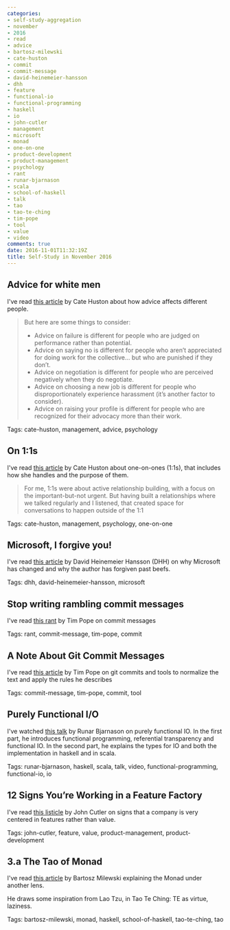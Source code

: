 ```yaml
---
categories:
- self-study-aggregation
- november
- 2016
- read
- advice
- bartosz-milewski
- cate-huston
- commit
- commit-message
- david-heinemeier-hansson
- dhh
- feature
- functional-io
- functional-programming
- haskell
- io
- john-cutler
- management
- microsoft
- monad
- one-on-one
- product-development
- product-management
- psychology
- rant
- runar-bjarnason
- scala
- school-of-haskell
- talk
- tao
- tao-te-ching
- tim-pope
- tool
- value
- video
comments: true
date: 2016-11-01T11:32:19Z
title: Self-Study in November 2016
---
```


## Advice for white men

I've read [this article][adv-white-men] by Cate Huston about how advice affects different people.

>But here are some things to consider:
>
>  - Advice on failure is different for people who are judged on performance rather than potential.
>  - Advice on saying no is different for people who aren’t appreciated for doing work for the collective… but who are punished if they don’t.
>  - Advice on negotiation is different for people who are perceived negatively when they do negotiate.
>  - Advice on choosing a new job is different for people who disproportionately experience harassment (it’s another factor to consider).
>  - Advice on raising your profile is different for people who are recognized for their advocacy more than their work.

Tags: cate-huston, management, advice, psychology

[adv-white-men]: http://www.catehuston.com/blog/2016/01/28/advice-for-white-men/

## On 1:1s

I've read [this article][on-one-on-ones] by Cate Huston about one-on-ones (1:1s), that includes how she handles and the purpose of them.

> For me, 1:1s were about active relationship building, with a focus on the important-but-not urgent. But having built a relationships where we talked regularly and I listened, that created space for conversations to happen outside of the 1:1

Tags: cate-huston, management, psychology, one-on-one

[on-one-on-ones]: http://www.catehuston.com/blog/2016/11/05/on-11s/

## Microsoft, I forgive you!

I've read [this article][msft-forgive-you] by David Heinemeier Hansson (DHH) on why Microsoft has changed and why the author has forgiven past beefs.

Tags: dhh, david-heinemeier-hansson, microsoft

[msft-forgive-you]: https://m.signalvnoise.com/microsoft-i-forgive-you-2fb6d6061a2c

## Stop writing rambling commit messages

I've read [this rant][rant-commit] by Tim Pope on commit messages

Tags: rant, commit-message, tim-pope, commit

[rant-commit]: http://stopwritingramblingcommitmessages.com/

## A Note About Git Commit Messages

I've read [this article][note-git-commit] by Tim Pope on git commits and tools to normalize the text and apply the rules he describes

Tags: commit-message, tim-pope, commit, tool

[note-git-commit]: http://tbaggery.com/2008/04/19/a-note-about-git-commit-messages.html

## Purely Functional I/O

I've watched [this talk][functional-io] by Runar Bjarnason on purely functional IO. In the first part, he introduces functional programming, referential transparency and functional IO. In the second part, he explains the types for IO and both the implementation in haskell and in scala.

Tags: runar-bjarnason, haskell, scala, talk, video, functional-programming, functional-io, io

[functional-io]: https://www.infoq.com/presentations/io-functional-side-effects

## 12 Signs You’re Working in a Feature Factory

I've read [this listicle][feature-factory] by John Cutler on signs that a company is very centered in features rather than value.

Tags: john-cutler, feature, value, product-management, product-development

[feature-factory]: https://hackernoon.com/12-signs-youre-working-in-a-feature-factory-44a5b938d6a2

## 3.a The Tao of Monad

I've read [this article][tao-of-monad] by Bartosz Milewski explaining the Monad under another lens.

He draws some inspiration from Lao Tzu, in Tao Te Ching: TE as virtue, laziness.

Tags: bartosz-milewski, monad, haskell, school-of-haskell, tao-te-ching, tao

[tao-of-monad]: https://www.schoolofhaskell.com/school/starting-with-haskell/basics-of-haskell/the-tao-of-monad

